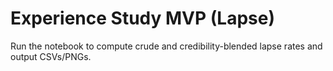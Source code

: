 # Experience Study MVP (Lapse)
Run the notebook to compute crude and credibility-blended lapse rates and output CSVs/PNGs.
